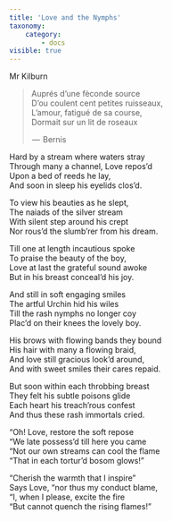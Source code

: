 ```yaml
---
title: 'Love and the Nymphs'
taxonomy:
    category:
        - docs
visible: true
---
```


<div class="author">Mr Kilburn</div>

> Auprés d’une fèconde source  
> D’ou coulent cent petites ruisseaux,  
> L’amour, fatigué de sa course,  
> Dormait sur un lit de roseaux  
> 
>  —  Bernis

Hard by a stream where waters stray  
Through many a channel, Love repos’d  
Upon a bed of reeds he lay,  
And soon in sleep his eyelids clos’d. 

To view his beauties as he slept,  
The naiads of the silver stream  
With silent step around his crept  
Nor rous’d the slumb’rer from his dream.  

Till one at length incautious spoke  
To praise the beauty of the boy,  
Love at last the grateful sound awoke  
But in his breast conceal’d his joy.

And still in soft engaging smiles  
The artful Urchin hid his wiles  
Till the rash nymphs no longer coy  
Plac’d on their knees the lovely boy.  

His brows with flowing bands they bound  
His hair with many a flowing braid,  
And love still gracious look’d around,  
And with sweet smiles their cares repaid.  

But soon within each throbbing breast  
They felt his subtle poisons glide  
Each heart his treach’rous confest  
And thus these rash immortals cried.  

“Oh! Love, restore the soft repose  
“We late possess’d till here you came  
“Not our own streams can cool the flame  
“That in each tortur’d bosom glows!”  

“Cherish the warmth that I inspire”  
Says Love, “nor thus my conduct blame,  
“I, when I please, excite the fire  
“But cannot quench the rising flames!”